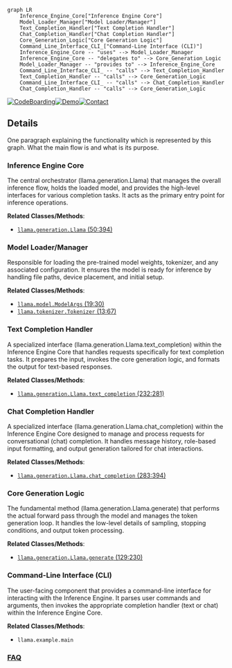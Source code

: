 ```mermaid
graph LR
    Inference_Engine_Core["Inference Engine Core"]
    Model_Loader_Manager["Model Loader/Manager"]
    Text_Completion_Handler["Text Completion Handler"]
    Chat_Completion_Handler["Chat Completion Handler"]
    Core_Generation_Logic["Core Generation Logic"]
    Command_Line_Interface_CLI_["Command-Line Interface (CLI)"]
    Inference_Engine_Core -- "uses" --> Model_Loader_Manager
    Inference_Engine_Core -- "delegates to" --> Core_Generation_Logic
    Model_Loader_Manager -- "provides to" --> Inference_Engine_Core
    Command_Line_Interface_CLI_ -- "calls" --> Text_Completion_Handler
    Text_Completion_Handler -- "calls" --> Core_Generation_Logic
    Command_Line_Interface_CLI_ -- "calls" --> Chat_Completion_Handler
    Chat_Completion_Handler -- "calls" --> Core_Generation_Logic
```

[![CodeBoarding](https://img.shields.io/badge/Generated%20by-CodeBoarding-9cf?style=flat-square)](https://github.com/CodeBoarding/GeneratedOnBoardings)[![Demo](https://img.shields.io/badge/Try%20our-Demo-blue?style=flat-square)](https://www.codeboarding.org/demo)[![Contact](https://img.shields.io/badge/Contact%20us%20-%20contact@codeboarding.org-lightgrey?style=flat-square)](mailto:contact@codeboarding.org)

## Details

One paragraph explaining the functionality which is represented by this graph. What the main flow is and what is its purpose.

### Inference Engine Core
The central orchestrator (llama.generation.Llama) that manages the overall inference flow, holds the loaded model, and provides the high-level interfaces for various completion tasks. It acts as the primary entry point for inference operations.


**Related Classes/Methods**:

- <a href="https://github.com/meta-llama/llama/blob/main/llama/generation.py#L50-L394" target="_blank" rel="noopener noreferrer">`llama.generation.Llama` (50:394)</a>


### Model Loader/Manager
Responsible for loading the pre-trained model weights, tokenizer, and any associated configuration. It ensures the model is ready for inference by handling file paths, device placement, and initial setup.


**Related Classes/Methods**:

- <a href="https://github.com/meta-llama/llama/blob/main/llama/model.py#L19-L30" target="_blank" rel="noopener noreferrer">`llama.model.ModelArgs` (19:30)</a>
- <a href="https://github.com/meta-llama/llama/blob/main/llama/tokenizer.py#L13-L67" target="_blank" rel="noopener noreferrer">`llama.tokenizer.Tokenizer` (13:67)</a>


### Text Completion Handler
A specialized interface (llama.generation.Llama.text_completion) within the Inference Engine Core that handles requests specifically for text completion tasks. It prepares the input, invokes the core generation logic, and formats the output for text-based responses.


**Related Classes/Methods**:

- <a href="https://github.com/meta-llama/llama/blob/main/llama/generation.py#L232-L281" target="_blank" rel="noopener noreferrer">`llama.generation.Llama.text_completion` (232:281)</a>


### Chat Completion Handler
A specialized interface (llama.generation.Llama.chat_completion) within the Inference Engine Core designed to manage and process requests for conversational (chat) completion. It handles message history, role-based input formatting, and output generation tailored for chat interactions.


**Related Classes/Methods**:

- <a href="https://github.com/meta-llama/llama/blob/main/llama/generation.py#L283-L394" target="_blank" rel="noopener noreferrer">`llama.generation.Llama.chat_completion` (283:394)</a>


### Core Generation Logic
The fundamental method (llama.generation.Llama.generate) that performs the actual forward pass through the model and manages the token generation loop. It handles the low-level details of sampling, stopping conditions, and output token processing.


**Related Classes/Methods**:

- <a href="https://github.com/meta-llama/llama/blob/main/llama/generation.py#L129-L230" target="_blank" rel="noopener noreferrer">`llama.generation.Llama.generate` (129:230)</a>


### Command-Line Interface (CLI)
The user-facing component that provides a command-line interface for interacting with the Inference Engine. It parses user commands and arguments, then invokes the appropriate completion handler (text or chat) within the Inference Engine Core.


**Related Classes/Methods**:

- `llama.example.main`




### [FAQ](https://github.com/CodeBoarding/GeneratedOnBoardings/tree/main?tab=readme-ov-file#faq)